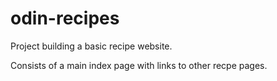 # odin-recipes

Project building a basic recipe website.

Consists of a main index page with links to other recpe pages.
